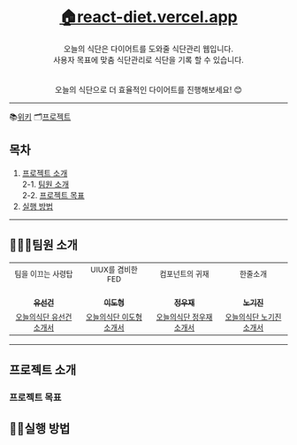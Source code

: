 <h1 align='middle'><a href='https://react-diet.vercel.app'>🏠react-diet.vercel.app</a></h1>
<p align='middle'>
오늘의 식단은 다이어트를 도와줄 식단관리 웹입니다.<br>
사용자 목표에 맞춤 식단관리로 식단을 기록 할 수 있습니다.<br><br>

<br>
오늘의 식단으로 더 효율적인 다이어트를 진행해보세요! 😊
</p>

---

📚[위키](https://github.com/tjsrjs8282/react_diet/wiki)
🗂[프로젝트](https://github.com/tjsrjs8282/react_diet/projects)

## 목차

1. [프로젝트 소개](#프로젝트-소개)  
   2-1. [팀원 소개](#팀원-소개)<br>
   2-2. [프로젝트 목표](#프로젝트-목표)
2. [실행 방법](#실행-방법)

---

## 👨‍👨‍👧팀원 소개

<table>
  <tr>
  <td align="center">
  <sub>
    팀을 이끄는 사령탑
  </sub>
  </td>
  <td align="center">
  <sub>
    UIUX를 겸비한 FED 
  </sub>
  </td>
  <td align="center">
  <sub>
    컴포넌트의 귀재
  </sub>
  </td>
  <td align="center">
  <sub>
    한줄소개
  </sub>
  </td>
  </tr>
  <tr>
    <td align="center"><a href="https://github.com/tjsrjs8282"><br /><sub><b>유선건</b></sub></a><br /></td>
    <td align="center"><a href="https://github.com/Shape2ee"><br /><sub><b>이도형</b></sub></a><br /></td>
    <td align="center"><a href="https://github.com/dog2789"><br /><sub><b>정우재</b></sub></a><br /></td>
    <td align="center"><a href="https://github.com/soomgo-chloe"><br /><sub><b>노기진</b></sub></a><br /></td>
  </tr>
    <tr>
  <td align="center">
    <sub>
    <a href="">오늘의식단 유선건 소개서</a></sub>
  </td>
  <td align="center">
    <sub>
    <a href="">오늘의식단 이도형 소개서</a></sub>
  </td>
  <td align="center">
    <sub>
    <a href="">오늘의식단 정우재 소개서</a></sub>
  </td>
  <td align="center">
    <sub>
    <a href="">오늘의식단 노기진 소개서</a></sub>
  </td>
  </tr>
</table>

---

## 프로젝트 소개

### 프로젝트 목표

## 👨‍💻실행 방법
